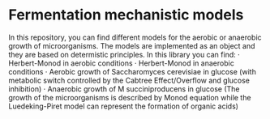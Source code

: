 # Fermentation mechanistic models

In this repository, you can find different models for the aerobic or anaerobic growth of microorganisms.
The models are implemented as an object and they are based on determistic principles.
In this library you can find:
· Herbert-Monod in aerobic conditions
· Herbert-Monod in anaerobic conditions
· Aerobic growth of Saccharomyces cerevisiae in glucose (with metabolic switch controlled by the Cabtree Effect/Overflow and glucose inhibition)
· Anaerobic growth of M succiniproducens in glucose (The growth of the microorganisms is described by Monod equation while the Luedeking-Piret model can represent the formation of organic acids)



